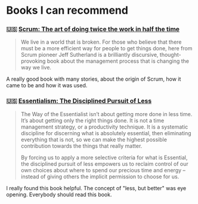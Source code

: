 # Books I can recommend 

### :us: [Scrum: The art of doing twice the work in half the time](https://www.goodreads.com/book/show/19288230-scrum)

>We live in a world that is broken. For those who believe that there must be a more efficient way for people to get things done, here from Scrum pioneer Jeff Sutherland is a brilliantly discursive, thought-provoking book about the management process that is changing the way we live.

A really good book with many stories, about the origin of Scrum, how it came to be and how it was used.

### :us: [Essentialism: The Disciplined Pursuit of Less](https://www.goodreads.com/book/show/22543496-elon-musk)

>The Way of the Essentialist isn’t about getting more done in less time. It’s about getting only the right things done.  It is not  a time management strategy, or a productivity technique. It is a systematic discipline for discerning what is absolutely essential, then eliminating everything that is not, so we can make the highest possible contribution towards the things that really matter.  
>
> By forcing us to apply a more selective criteria for what is Essential, the disciplined pursuit of less empowers us to reclaim control of our own choices about where to spend our precious time and energy – instead of giving others the implicit permission to choose for us.

I really found this book helpful. The concept of "less, but better" was eye opening. Everybody should read this book.
